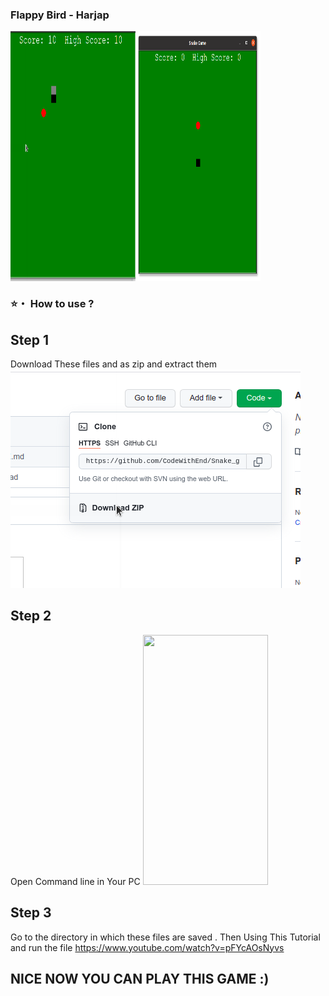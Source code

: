 ### Flappy Bird - Harjap
<div style="display:flex;">
<img src="https://github.com/CodeWithEnd/Snake_game/blob/main/pics/snake.png" width="200" height="400" />
<img src="https://github.com/CodeWithEnd/Snake_game/blob/main/pics/snake2.png" width="200" height="400"/>
</div>


### ⭐・ How to use ?
 ## Step 1
  Download These files and as zip and extract them 
  <img src="https://github.com/CodeWithEnd/Snake_game/blob/main/pics/down.png" />
 ## Step 2
  Open Command line in Your PC
  <img src="https://github.com/CodeWithEnd/Snake_game/blob/main/pics/how.png" width="200" height="400"/>


 ## Step 3
  Go to the directory in which these files are saved . Then Using This Tutorial and run the file 
  https://www.youtube.com/watch?v=pFYcAOsNyvs
## NICE NOW YOU CAN PLAY THIS GAME :)

 
 
 


